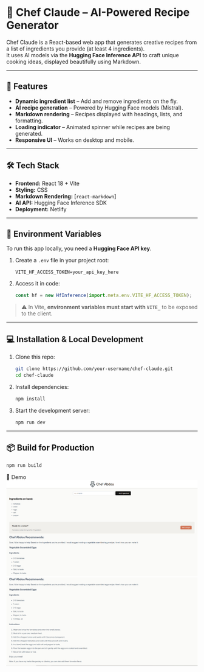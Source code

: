 # 🍳 Chef Claude – AI-Powered Recipe Generator

Chef Claude is a React-based web app that generates creative recipes from a list of ingredients you provide (at least 4 ingredients).  
It uses AI models via the **Hugging Face Inference API** to craft unique cooking ideas, displayed beautifully using Markdown.

---

## 🚀 Features

- **Dynamic ingredient list** – Add and remove ingredients on the fly.
- **AI recipe generation** – Powered by Hugging Face models (Mistral).
- **Markdown rendering** – Recipes displayed with headings, lists, and formatting.
- **Loading indicator** – Animated spinner while recipes are being generated.
- **Responsive UI** – Works on desktop and mobile.

---

## 🛠 Tech Stack

- **Frontend:** React 18 + Vite
- **Styling:** CSS
- **Markdown Rendering:** [`react-markdown`]
- **AI API:** Hugging Face Inference SDK
- **Deployment:** Netlify

---

## 🔑 Environment Variables

To run this app locally, you need a **Hugging Face API key**.

1. Create a `.env` file in your project root:

   ```env
   VITE_HF_ACCESS_TOKEN=your_api_key_here
   ```

2. Access it in code:
   ```js
   const hf = new HfInference(import.meta.env.VITE_HF_ACCESS_TOKEN);
   ```

> ⚠️ In Vite, **environment variables must start with `VITE_`** to be exposed to the client.

---

## 💻 Installation & Local Development

1. Clone this repo:

   ```bash
   git clone https://github.com/your-username/chef-claude.git
   cd chef-claude
   ```

2. Install dependencies:

   ```bash
   npm install
   ```

3. Start the development server:
   ```bash
   npm run dev
   ```

---

## 📦 Build for Production

```bash
npm run build
```

📸 Demo
![project-screenshot1](./images/screenshot-project1.png)
![project-screenshot2](./images/screenshot-project2.png)
